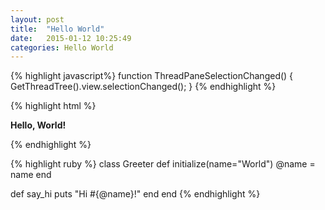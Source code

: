 ```yaml
---
layout: post
title:  "Hello World"
date:   2015-01-12 10:25:49
categories: Hello World
---
```



{% highlight javascript%}
function ThreadPaneSelectionChanged()
{
	GetThreadTree().view.selectionChanged();
}
{% endhighlight %}

{% highlight html %}
<html>
  <head><title>Title!</title></head>
  <body>
    <p id="foo">Hello, World!</p>
    <script type="text/javascript">var a = 1;</script>
    <style type="text/css">#foo { font-weight: bold; }</style>
  </body>
</html>
{% endhighlight %}

{% highlight ruby %}
class Greeter
  def initialize(name="World")
    @name = name
  end

  def say_hi
    puts "Hi #{@name}!"
  end
end
{% endhighlight %}

